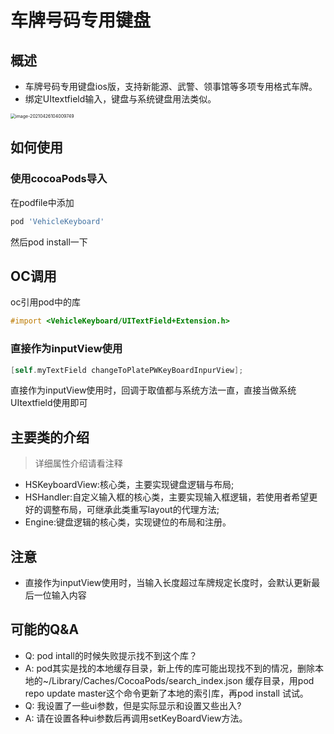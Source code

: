 # 车牌号码专用键盘 

## 概述

* 车牌号码专用键盘ios版，支持新能源、武警、领事馆等多项专用格式车牌。
* 绑定UItextfield输入，键盘与系统键盘用法类似。



<img src="/Users/apple/Library/Application Support/typora-user-images/image-20210426104009749.png" alt="image-20210426104009749" style="zoom:50%;" />

## 如何使用

### 使用cocoaPods导入

在podfile中添加

```ruby
pod 'VehicleKeyboard'
```

然后pod install一下

## OC调用

oc引用pod中的库

```objective-c
#import <VehicleKeyboard/UITextField+Extension.h>
```

### 直接作为inputView使用

```objective-c
[self.myTextField changeToPlatePWKeyBoardInpurView];
```

直接作为inputView使用时，回调于取值都与系统方法一直，直接当做系统UItextfield使用即可

## 主要类的介绍

> 详细属性介绍请看注释

* HSKeyboardView:核心类，主要实现键盘逻辑与布局;
* HSHandler:自定义输入框的核心类，主要实现输入框逻辑，若使用者希望更好的调整布局，可继承此类重写layout的代理方法;
* Engine:键盘逻辑的核心类，实现键位的布局和注册。


## 注意

* 直接作为inputView使用时，当输入长度超过车牌规定长度时，会默认更新最后一位输入内容

## 可能的Q&A

* Q:   pod intall的时候失败提示找不到这个库？
* A:   pod其实是找的本地缓存目录，新上传的库可能出现找不到的情况，删除本地的~/Library/Caches/CocoaPods/search_index.json 缓存目录，用pod repo update master这个命令更新了本地的索引库，再pod install 试试。
* Q:  我设置了一些ui参数，但是实际显示和设置又些出入?
* A:   请在设置各种ui参数后再调用setKeyBoardView方法。

